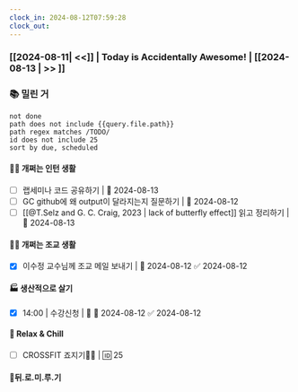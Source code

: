 ```yaml
---
clock_in: 2024-08-12T07:59:28
clock_out:
---
```

### [[2024-08-11| <<]] | **Today is Accidentally Awesome!** | [[2024-08-13 | >> ]]

### 📚 밀린 거
```tasks
not done 
path does not include {{query.file.path}}
path regex matches /TODO/
id does not include 25
sort by due, scheduled
```

#### 🤦‍♂️ 개쩌는 인턴 생활
- [ ] 랩세미나 코드 공유하기 | 📅 2024-08-13 
- [ ] GC github에 왜 output이 달라지는지 질문하기 | 📅 2024-08-12 
- [ ] [[@T.Selz and G. C. Craig, 2023 | lack of butterfly effect]] 읽고 정리하기 | 📅 2024-08-13 

#### 👨‍🏫 개쩌는 조교 생활
- [x] 이수정 교수님께 조교 메일 보내기 | 📅 2024-08-12 ✅ 2024-08-12

#### 🏭 생산적으로 살기
- [x] 14:00 | 수강신청 | 🔺 📅 2024-08-12 ✅ 2024-08-12

#### 🍻 Relax & Chill 
- [ ] CROSSFIT 죠지기🏋️‍♀️ | 🆔 25


#### 💨뒤.로.미.루.기
